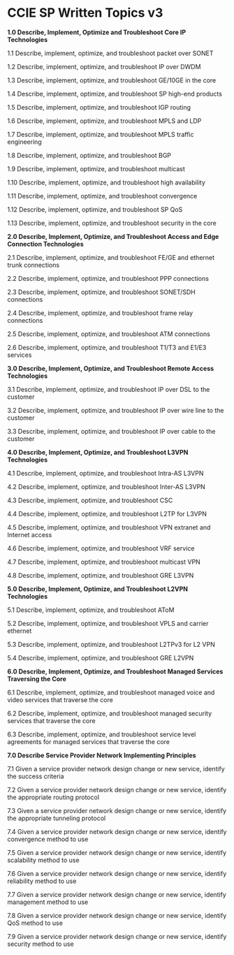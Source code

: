 # CCIE SP Written Topics v3

**1.0 Describe, Implement, Optimize and Troubleshoot Core IP Technologies**

1.1 Describe, implement, optimize, and troubleshoot packet over SONET

1.2 Describe, implement, optimize, and troubleshoot IP over DWDM

1.3 Describe, implement, optimize, and troubleshoot GE/10GE in the core

1.4 Describe, implement, optimize, and troubleshoot SP high\-end products

1.5 Describe, implement, optimize, and troubleshoot IGP routing

1.6 Describe, implement, optimize, and troubleshoot MPLS and LDP

1.7 Describe, implement, optimize, and troubleshoot MPLS traffic engineering

1.8 Describe, implement, optimize, and troubleshoot BGP

1.9 Describe, implement, optimize, and troubleshoot multicast

1.10 Describe, implement, optimize, and troubleshoot high availability

1.11 Describe, implement, optimize, and troubleshoot convergence

1.12 Describe, implement, optimize, and troubleshoot SP QoS

1.13 Describe, implement, optimize, and troubleshoot security in the core

**2.0 Describe, Implement, Optimize, and Troubleshoot Access and Edge Connection Technologies**

2.1 Describe, implement, optimize, and troubleshoot FE/GE and ethernet trunk connections

2.2 Describe, implement, optimize, and troubleshoot PPP connections

2.3 Describe, implement, optimize, and troubleshoot SONET/SDH connections

2.4 Describe, implement, optimize, and troubleshoot frame relay connections

2.5 Describe, implement, optimize, and troubleshoot ATM connections

2.6 Describe, implement, optimize, and troubleshoot T1/T3 and E1/E3 services

**3.0 Describe, Implement, Optimize, and Troubleshoot Remote Access Technologies**

3.1 Describe, implement, optimize, and troubleshoot IP over DSL to the customer

3.2 Describe, implement, optimize, and troubleshoot IP over wire line to the customer

3.3 Describe, implement, optimize, and troubleshoot IP over cable to the customer

**4.0 Describe, Implement, Optimize, and Troubleshoot L3VPN Technologies**

4.1 Describe, implement, optimize, and troubleshoot Intra\-AS L3VPN

4.2 Describe, implement, optimize, and troubleshoot Inter\-AS L3VPN

4.3 Describe, implement, optimize, and troubleshoot CSC

4.4 Describe, implement, optimize, and troubleshoot L2TP for L3VPN

4.5 Describe, implement, optimize, and troubleshoot VPN extranet and Internet access

4.6 Describe, implement, optimize, and troubleshoot VRF service

4.7 Describe, implement, optimize, and troubleshoot multicast VPN

4.8 Describe, implement, optimize, and troubleshoot GRE L3VPN

**5.0 Describe, Implement, Optimize, and Troubleshoot L2VPN Technologies**

5.1 Describe, implement, optimize, and troubleshoot AToM

5.2 Describe, implement, optimize, and troubleshoot VPLS and carrier ethernet

5.3 Describe, implement, optimize, and troubleshoot L2TPv3 for L2 VPN

5.4 Describe, implement, optimize, and troubleshoot GRE L2VPN

**6.0 Describe, Implement, Optimize, and Troubleshoot Managed Services Traversing the Core**

6.1 Describe, implement, optimize, and troubleshoot managed voice and video services that traverse the core

6.2 Describe, implement, optimize, and troubleshoot managed security services that traverse the core

6.3 Describe, implement, optimize, and troubleshoot service level agreements for managed services that traverse the core

**7.0 Describe Service Provider Network Implementing Principles**

7.1 Given a service provider network design change or new service, identify the success criteria

7.2 Given a service provider network design change or new service, identify the appropriate routing protocol

7.3 Given a service provider network design change or new service, identify the appropriate tunneling protocol

7.4 Given a service provider network design change or new service, identify convergence method to use

7.5 Given a service provider network design change or new service, identify scalability method to use

7.6 Given a service provider network design change or new service, identify reliability method to use

7.7 Given a service provider network design change or new service, identify management method to use

7.8 Given a service provider network design change or new service, identify QoS method to use

7.9 Given a service provider network design change or new service, identify security method to use
